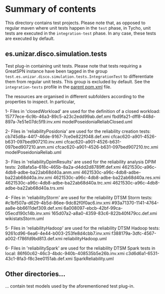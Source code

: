 # Summary of contents

This directory contains test projects. Please note that, as opposed to regular maven where unit tests happen in the `test` phase, in Tycho, unit tests are executed in the `integration-test` phase. In any case, these tests are executed by default.

## es.unizar.disco.simulation.tests

Test plug-in containing unit tests. Please note that tests requiring a GreatSPN instance have been tagged in the group `test.es.unizar.disco.simulation.tests.IntegrationTest` to differentiate them from regular unit tests. This group is excluded by default. See the `integration-tests` profile in the [parent pom.xml](../pom.xml) file.

The resources are organised in different subfolders according to the properties to inspect. In particular,

1- Files in 'closedWorkload' are used for the definition of a closed workload: 
15777ece-6c9b-46a3-89c5-a23c2edd99ab.def.xmi 
fbd9fa21-dff8-448d-897a-7e51e07dc5f9.inv.xmi 
modelPoseidoniaReliabClosed.uml


2- Files in 'reliabilityPosidonia' are used for the reliability creation tests:
cb745d8a-44f7-46de-9167-7ce0e822f048.def.xmi
cfcac620-a901-4526-b631-097bed907210.inv.xmi
cfcac620-a901-4526-b631-097bed907210.anm.xmi
cfcac620-a901-4526-b631-097bed907210.trc.xmi
modelPoseidoniaReliab.uml


3- Files in 'reliabilityDpimResults' are used for the reliability analysis DPIM tests:
2d8afa5a-618c-465b-8a2a-d4dd2d8789ff.def.xmi
4621530c-a96c-4db8-adbe-ba22ab68d40a.anm.xmi
4621530c-a96c-4db8-adbe-ba22ab68d40a.inv.xmi
4621530c-a96c-4db8-adbe-ba22ab68d40a.res.xmi
4621530c-a96c-4db8-adbe-ba22ab68d40a.trc.xmi
4621530c-a96c-4db8-adbe-ba22ab68d40a.trs.xmi


4- Files in 'reliabilityStorm' are used for the reliability DTSM Storm tests:
#c1bf507a-d629-4b5d-86ee-9dc82f0f0ac6.inv.xmi
#93a71370-1141-4764-aa8e-bb6611def309.def.xmi
6a008097-ebcb-42bf-99ca-05ecd190c14b.inv.xmi
165d07a2-a8a0-4359-83c6-822b40f479cc.def.xmi
wikistatsStorm.uml


5- Files in 'reliabilityHadoop' are used for the reliability DTSM Hadoop tests:
9261cd96-6ea6-4e44-b003-253fe8d4cbb7.inv.xmi
f388179a-3dfc-4567-a002-f786fd9bd813.def.xmi
reliabilityHadoop.uml


6- Files in 'reliabilitySpark' are used for the reliability DTSM Spark tests in local:
86f60c62-46c3-4bdc-940b-408535b5e26b.inv.xmi
c3d6d6a1-6531-43c1-8fa3-f8c3ee0151ab.def.xmi
SparkReliability.uml



## Other directories...

... contain test models used by the aforementioned test plug-in.